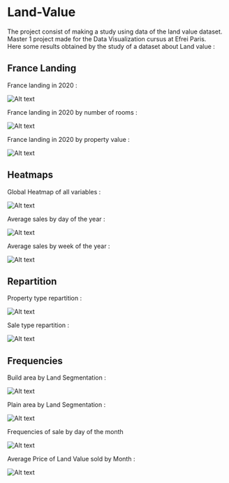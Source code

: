 # Land-Value

The project consist of making a study using data of the land value dataset.  
Master 1 project made for the Data Visualization cursus at Efrei Paris.  
Here some results obtained by the study of a dataset about Land value :

## France Landing 

France landing in 2020 :

![Alt text](plots/france_landing_2020.png)

France landing in 2020 by number of rooms :

![Alt text](plots/france_landing_2020_by_number_of_rooms.png)

France landing in 2020 by property value :

![Alt text](plots/france_landing_2020_by_property_value.png)

## Heatmaps

Global Heatmap of all variables :

![Alt text](plots/heatmap.png)

Average sales by day of the year :

![Alt text](plots/average_of_sales_by_day_of_the_year.png)

Average sales by week of the year :

![Alt text](plots/average_of_sales_by_week.png)

## Repartition

Property type repartition :

![Alt text](plots/property_type_repartition.png)

Sale type repartition :

![Alt text](plots/sale_type_repartition.png)

## Frequencies

Build area by Land Segmentation :

![Alt text](plots/Build_area_by_Land_Segmentation.png)

Plain area by Land Segmentation :

![Alt text](plots/Plain_area_by_Land_Segmentation.png)

Frequencies of sale by day of the month

![Alt text](plots/frequency_of_sale_by_day_of_the_month.png)

Average Price of Land Value sold by Month :

![Alt text](plots/Average_Price_of_Land_Value_sold_by_Month.png)
